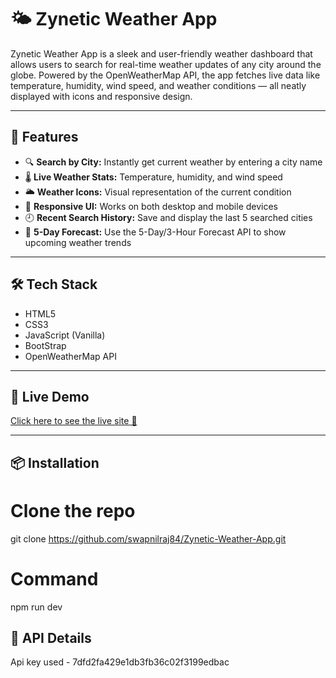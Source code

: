 # 🌤️ Zynetic Weather App

Zynetic Weather App is a sleek and user-friendly weather dashboard that allows users to search for real-time weather updates of any city around the globe. Powered by the OpenWeatherMap API, the app fetches live data like temperature, humidity, wind speed, and weather conditions — all neatly displayed with icons and responsive design.

---

## 🚀 Features

- 🔍 **Search by City:** Instantly get current weather by entering a city name
- 🌡️ **Live Weather Stats:** Temperature, humidity, and wind speed
- 🌥️ **Weather Icons:** Visual representation of the current condition
- 📱 **Responsive UI:** Works on both desktop and mobile devices
- 🕘 **Recent Search History:** Save and display the last 5 searched cities
- 📆 **5-Day Forecast:** Use the 5-Day/3-Hour Forecast API to show upcoming weather trends

---

## 🛠️ Tech Stack

- HTML5
- CSS3
- JavaScript (Vanilla)
- BootStrap
- OpenWeatherMap API

---

## 🔗 Live Demo

[Click here to see the live site 🚀](https://your-live-site-url.com)

---

## 📦 Installation

# Clone the repo
git clone https://github.com/swapnilraj84/Zynetic-Weather-App.git

# Command
npm run dev

## 🔑 API Details

Api key used - 7dfd2fa429e1db3fb36c02f3199edbac